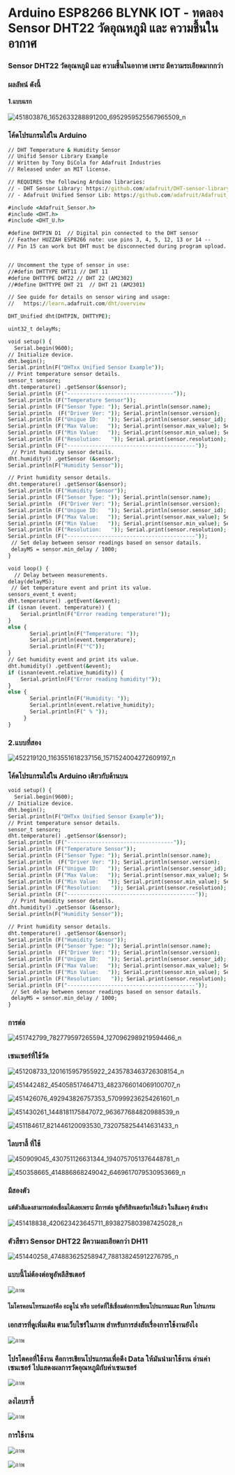 # Arduino ESP8266 BLYNK IOT - ทดลอง Sensor DHT22 วัดอุณหภูมิ และ ความชื้นในอากาศ
### Sensor DHT22 วัดอุณหภูมิ และ ความชื้นในอากาศ เพราะ มีความระเอียดมากกว่า

### ผลลัพน์ ดังนี้
#### 1.แบบแรก
![451803876_1652633288891200_6952959525567965509_n](https://github.com/user-attachments/assets/bc51d661-40b1-4477-8998-909b52cd76b1)

### โค้ดโปรแกรมใส่ใน  Arduino
```cmd
// DHT Temperature & Humidity Sensor
// Unifid Sensor Library Example
// Written by Tony DiCola for Adafruit Industries
// Released under an MIT license.

// REQUIRES the following Arduino libraries:
// - DHT Sensor Library: https://github.com/adafruit/DHT-sensor-library
// - Adafruit Unified Sensor Lib: https://github.com/adafruit/Adafruit_Sensor

#include <Adafruit_Sensor.h>
#include <DHT.h>
#include <DHT_U.h>

#define DHTPIN D1  // Digital pin connected to the DHT sensor
// Feather HUZZAH ESP8266 note: use pins 3, 4, 5, 12, 13 or 14 --
// Pin 15 can work but DHT must be disconnected during program upload.


// Uncomment the type of sensor in use:
//#defin DHTTYPE DHT11 // DHT 11
#define DHTTYPE DHT22 // DHT 22 (AM2302)
//#define DHTTYPE DHT 21  // DHT 21 (AM2301)

// See guide for details on sensor wiring and usage:
//   https://learn.adafruit.com/dht/overview

DHT_Unified dht(DHTPIN, DHTTYPE);

uint32_t delayMs;
```
```cmd (ค่าที่ไม่ได้ใช้)
void setup() {
  Serial.begin(9600);
// Initialize device.
dht.begin();
Serial.println(F("DHTxx Unified Sensor Example"));
// Print temperature sensor details.
sensor_t sensore;
dht.temperature() .getSensor(&sensor);
Serial.println (F("----------------------------------"));
Serial.println (F("Temperature Sensor"));
Serial.println (F("Sensor Type: ")); Serial.println(sensor.name);
Serial.println  (F("Driver Ver: ")); Serial.println(sensor.version);
Serial.println (F("Unigue ID:   ")); Serial.println(sensor.sensor_id);
Serial.println (F("Max Value:   ")); Serial.print(sensor.max_value); Serial.println(F("°C "));
Serial.println (F("Min Value:   ")); Serial.print(sensor.min_value); Serial.println(F("°C "));
Serial.println (F("Resolution:   ")); Serial.print(sensor.resolution); Serial.println(F("°C "));
Serial.println (F("-----------------------------------------"));
 // Print humidity sensor details.
dht.humidity() .getSensor (&sensor);
Serial.println(F("Humidity Sensor"));

// Print humidity sensor details.
dht.temperature() .getSensor(&sensor);
Serial.println (F("Humidity Sensor"));
Serial.println (F("Sensor Type: ")); Serial.println(sensor.name);
Serial.println  (F("Driver Ver: ")); Serial.println(sensor.version);
Serial.println (F("Unigue ID:   ")); Serial.println(sensor.sensor_id);
Serial.println (F("Max Value:   ")); Serial.print(sensor.max_value); Serial.println(F(" % "));
Serial.println (F("Min Value:   ")); Serial.print(sensor.min_value); Serial.println(F(" % "));
Serial.println (F("Resolution:   ")); Serial.print(sensor.resolution); Serial.println(F(" % "));
Serial.println (F("-----------------------------------------"));
 // Set delay between sensor readings based on sensor datails.
 delayMS = sensor.min_delay / 1000;
}
```

```cmd (ควรสนใจ)
void loop() {
  // Delay between measurements.
delay(delayMS);
 // Get temperature event and print its value.
sensors_event_t event;
dht.temperature() .getEvent(&event);
if (isnan (event. temperature)) {
    Serial.println(F("Error reading temperature!"));
}
else {
       Serial.println(F("Temperature: "));
       Serial.println(event.temperature);
       Serial.println(F("°C"));
}
// Get humidity event and print its value.
dht.humidity() .getEvent(&event);
if (isnan(event.relative_humidity)) {
    Serial.println(F("Error reading humidity!"));
}
else {
       Serial.println(F("Humidity: "));
       Serial.println(event.relative_humidity);
       Serial.println(F(" % "));
     }
}
```


### 2.แบบที่สอง
![452219120_1163551618237156_1571524004272609197_n](https://github.com/user-attachments/assets/1af11e85-75c6-4918-b0b5-999a63ed4360)

### โค้ดโปรแกรมใส่ใน  Arduino เดียวกับด้านบน 
```cmd (ค่าที่ไม่ได้ใช้)
void setup() {
  Serial.begin(9600);
// Initialize device.
dht.begin();
Serial.println(F("DHTxx Unified Sensor Example"));
// Print temperature sensor details.
sensor_t sensore;
dht.temperature() .getSensor(&sensor);
Serial.println (F("----------------------------------"));
Serial.println (F("Temperature Sensor"));
Serial.println (F("Sensor Type: ")); Serial.println(sensor.name);
Serial.println  (F("Driver Ver: ")); Serial.println(sensor.version);
Serial.println (F("Unigue ID:   ")); Serial.println(sensor.sensor_id);
Serial.println (F("Max Value:   ")); Serial.print(sensor.max_value); Serial.println(F("°C "));
Serial.println (F("Min Value:   ")); Serial.print(sensor.min_value); Serial.println(F("°C "));
Serial.println (F("Resolution:   ")); Serial.print(sensor.resolution); Serial.println(F("°C "));
Serial.println (F("-----------------------------------------"));
 // Print humidity sensor details.
dht.humidity() .getSensor (&sensor);
Serial.println(F("Humidity Sensor"));

// Print humidity sensor details.
dht.temperature() .getSensor(&sensor);
Serial.println (F("Humidity Sensor"));
Serial.println (F("Sensor Type: ")); Serial.println(sensor.name);
Serial.println  (F("Driver Ver: ")); Serial.println(sensor.version);
Serial.println (F("Unigue ID:   ")); Serial.println(sensor.sensor_id);
Serial.println (F("Max Value:   ")); Serial.print(sensor.max_value); Serial.println(F(" % "));
Serial.println (F("Min Value:   ")); Serial.print(sensor.min_value); Serial.println(F(" % "));
Serial.println (F("Resolution:   ")); Serial.print(sensor.resolution); Serial.println(F(" % "));
Serial.println (F("-----------------------------------------"));
 // Set delay between sensor readings based on sensor datails.
 delayMS = sensor.min_delay / 1000;
}
```





### การต่อ
![451742799_782779597265594_1270962989219594466_n](https://github.com/user-attachments/assets/9ae75156-0591-40be-89f2-4cd0db43850d)

### เซนเซอร์ที่ใช้วัด
![451208733_1201615957955922_2435783463726308154_n](https://github.com/user-attachments/assets/ae4fe5fd-3538-423f-87f8-4278f5a570fa)

![451442482_454058517464713_4823766014069100707_n](https://github.com/user-attachments/assets/b4f11f6d-0f1a-426a-962c-7394ae3babbf)

![451426076_492943826757353_570999236254261601_n](https://github.com/user-attachments/assets/bc78d6cb-64eb-4dff-9746-19424678a8f6)

![451430261_1448181175847072_963677684820988539_n](https://github.com/user-attachments/assets/33fee7b9-2f03-4368-9c8f-371627a6613e)

![451184617_821446120093530_7320758254414631433_n](https://github.com/user-attachments/assets/807599aa-8a26-40d7-945a-bd0086e9ce47)


### ไลบราลี้ ที่ใช้

![450909045_430751126631344_1940757051376448781_n](https://github.com/user-attachments/assets/fbb2c20e-b62d-463f-9211-6f04040923ba)


![450358665_414886868249042_6469617079530953669_n](https://github.com/user-attachments/assets/a17966ed-6e26-4b2f-a571-a988089da63b)

### มีสองตัว 
#### แต่ตัวสีแดงสามารถต่อเชื่อมได้เลยเพราะ มีการต่อ พูอัพรีสิทเตอร์มาให้แล้ว ในสีแดงๆ ด้านข้าง

![451418838_420623423645711_8938275803987425028_n](https://github.com/user-attachments/assets/3c1160a0-7b63-4f20-8c61-7fed15204e1e)

### ตัวสีขาว Sensor DHT22 มีความละเอียดกว่า DH11

![451440258_474883625258947_788138245912276795_n](https://github.com/user-attachments/assets/21283fb0-2ea7-41aa-b4d1-350b05547ebd)


### แบบนี้ไม่ต้องต่อพูอัพลีสิซเตอร์
![ภาพ](https://github.com/user-attachments/assets/88df54d5-941a-42e8-a1c6-47445f8b881d)


#### ไมโครคอนโทรนเลอร์คือ อะดูโน่ หรือ บอร์ดที่ใช้เชื่อมต่อการเขียนโปรแกรมและ Run โปรแกรม

### เอกสารที่ดูเพิ่มเติม ตามเว็บไซร์ในภาพ สำหรับการส่งสัยเรื่องการใช้งานยังไง
![ภาพ](https://github.com/user-attachments/assets/a07573b0-00cb-41b1-8a93-51949d1175ea)

### โปรโตคอที่ใช้งาน คือการเขียนโปรแกรมเพื่อดึง Data ให้มันนำมาใช้งาน อ่านค่าเซนเซอร์ ไปแสดงผลการวัดอุณหภูมิกับค่าเซนเซอร์
![ภาพ](https://github.com/user-attachments/assets/c97463b7-4a82-46c5-baf2-8dd99773e35f)

### ลงไลบรารี้
![ภาพ](https://github.com/user-attachments/assets/dc5fecc7-0e71-4813-993d-46c883d54de0)

### การใช้งาน

![ภาพ](https://github.com/user-attachments/assets/8935d977-81d0-4fe0-9ebd-80355aeea48e)

![ภาพ](https://github.com/user-attachments/assets/d6627177-585f-41b4-981a-86b8551bee9f)



















